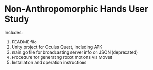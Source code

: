 # Non-Anthropomorphic Hands User Study

Includes: 
1. README file
2. Unity project for Oculus Quest, including APK
3. main.go file for broadcasting server info on JSON (deprecated)
4. Procedure for generating robot motions via MoveIt 
5. Installation and operation instructions
